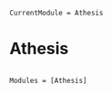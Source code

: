 ```@meta
CurrentModule = Athesis
```

# Athesis

```@index
```

```@autodocs
Modules = [Athesis]
```
